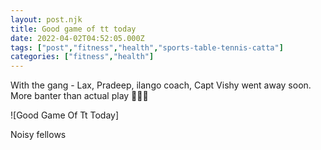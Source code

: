 ```yaml
---
layout: post.njk
title: Good game of tt today
date: 2022-04-02T04:52:05.000Z
tags: ["post","fitness","health","sports-table-tennis-catta"]
categories: ["fitness","health"]
---
```


With the gang - Lax, Pradeep, ilango coach, Capt Vishy went away soon. More banter than actual play 🤦‍♂️🏓

![Good Game Of Tt Today]

 Noisy fellows
